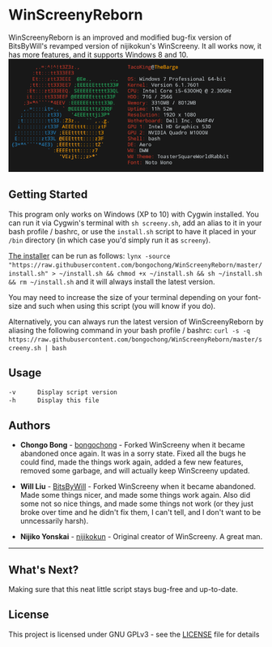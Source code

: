 # WinScreenyReborn
WinScreenyReborn is an improved and modified bug-fix version of BitsByWill's revamped version of nijikokun's WinScreeny. It all works now, it has more features, and it supports Windows 8 and 10.
![WinScreenyReborn](winscreeny07.png)

## Getting Started
This program only works on Windows (XP to 10) with Cygwin installed. You can run it via Cygwin's terminal with `sh screeny.sh`, add an alias to it in your bash profile / bashrc, or use the `install.sh` script to have it placed in your `/bin` directory (in which case you'd simply run it as `screeny`).
  
[The installer](https://raw.githubusercontent.com/bongochong/WinScreenyReborn/master/install.sh) can be run as follows: `lynx -source "https://raw.githubusercontent.com/bongochong/WinScreenyReborn/master/install.sh" > ~/install.sh && chmod +x ~/install.sh && sh ~/install.sh && rm ~/install.sh` and it will always install the latest version.
  
You may need to increase the size of your terminal depending on your font-size and such when using this script (you will know if you do).
  
Alternatively, you can always run the latest version of WinScreenyReborn by aliasing the following command in your bash profile / bashrc: `curl -s -q https://raw.githubusercontent.com/bongochong/WinScreenyReborn/master/screeny.sh | bash`

## Usage
	-v		Display script version
	-h		Display this file

## Authors
* **Chongo Bong** - [bongochong](https://github.com/bongochong) - Forked WinScreeny when it became abandoned once again. It was in a sorry state. Fixed all the bugs he could find, made the things work again, added a few new features, removed some garbage, and will actually keep WinScreeny updated.

* **Will Liu** - [BitsByWill](https://github.com/BitsByWill) - Forked WinScreeny when it became abandoned. Made some things nicer, and made some things work again. Also did some not so nice things, and made some things not work (or they just broke over time and he didn't fix them, I can't tell, and I don't want to be unncessarily harsh).

* **Nijiko Yonskai** - [nijikokun](https://github.com/nijikokun) - Original creator of WinScreeny. A great man.

---

## What's Next?
Making sure that this neat little script stays bug-free and up-to-date.

## License
This project is licensed under GNU GPLv3 - see the [LICENSE](LICENSE) file for details

